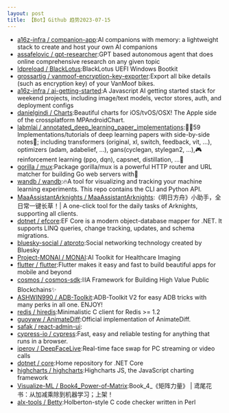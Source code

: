```yaml
---
layout: post
title: 【Bot】Github 趋势2023-07-15
---
```


* [a16z-infra / companion-app](https://github.com/a16z-infra/companion-app):AI companions with memory: a lightweight stack to create and host your own AI companions
* [assafelovic / gpt-researcher](https://github.com/assafelovic/gpt-researcher):GPT based autonomous agent that does online comprehensive research on any given topic
* [ldpreload / BlackLotus](https://github.com/ldpreload/BlackLotus):BlackLotus UEFI Windows Bootkit
* [grossartig / vanmoof-encryption-key-exporter](https://github.com/grossartig/vanmoof-encryption-key-exporter):Export all bike details (such as encryption key) of your VanMoof bikes.
* [a16z-infra / ai-getting-started](https://github.com/a16z-infra/ai-getting-started):A Javascript AI getting started stack for weekend projects, including image/text models, vector stores, auth, and deployment configs
* [danielgindi / Charts](https://github.com/danielgindi/Charts):Beautiful charts for iOS/tvOS/OSX! The Apple side of the crossplatform MPAndroidChart.
* [labmlai / annotated_deep_learning_paper_implementations](https://github.com/labmlai/annotated_deep_learning_paper_implementations):🧑‍🏫59 Implementations/tutorials of deep learning papers with side-by-side notes📝; including transformers (original, xl, switch, feedback, vit, ...), optimizers (adam, adabelief, ...), gans(cyclegan, stylegan2, ...),🎮reinforcement learning (ppo, dqn), capsnet, distillation, ...🧠
* [gorilla / mux](https://github.com/gorilla/mux):Package gorilla/mux is a powerful HTTP router and URL matcher for building Go web servers with🦍
* [wandb / wandb](https://github.com/wandb/wandb):🔥A tool for visualizing and tracking your machine learning experiments. This repo contains the CLI and Python API.
* [MaaAssistantArknights / MaaAssistantArknights](https://github.com/MaaAssistantArknights/MaaAssistantArknights):《明日方舟》小助手，全日常一键长草！| A one-click tool for the daily tasks of Arknights, supporting all clients.
* [dotnet / efcore](https://github.com/dotnet/efcore):EF Core is a modern object-database mapper for .NET. It supports LINQ queries, change tracking, updates, and schema migrations.
* [bluesky-social / atproto](https://github.com/bluesky-social/atproto):Social networking technology created by Bluesky
* [Project-MONAI / MONAI](https://github.com/Project-MONAI/MONAI):AI Toolkit for Healthcare Imaging
* [flutter / flutter](https://github.com/flutter/flutter):Flutter makes it easy and fast to build beautiful apps for mobile and beyond
* [cosmos / cosmos-sdk](https://github.com/cosmos/cosmos-sdk):⛓️A Framework for Building High Value Public Blockchains✨
* [ASHWIN990 / ADB-Toolkit](https://github.com/ASHWIN990/ADB-Toolkit):ADB-Toolkit V2 for easy ADB tricks with many perks in all one. ENJOY!
* [redis / hiredis](https://github.com/redis/hiredis):Minimalistic C client for Redis >= 1.2
* [guoyww / AnimateDiff](https://github.com/guoyww/AnimateDiff):Official implementation of AnimateDiff.
* [safak / react-admin-ui](https://github.com/safak/react-admin-ui):
* [cypress-io / cypress](https://github.com/cypress-io/cypress):Fast, easy and reliable testing for anything that runs in a browser.
* [iperov / DeepFaceLive](https://github.com/iperov/DeepFaceLive):Real-time face swap for PC streaming or video calls
* [dotnet / core](https://github.com/dotnet/core):Home repository for .NET Core
* [highcharts / highcharts](https://github.com/highcharts/highcharts):Highcharts JS, the JavaScript charting framework
* [Visualize-ML / Book4_Power-of-Matrix](https://github.com/Visualize-ML/Book4_Power-of-Matrix):Book_4_《矩阵力量》 | 鸢尾花书：从加减乘除到机器学习；上架！
* [alx-tools / Betty](https://github.com/alx-tools/Betty):Holberton-style C code checker written in Perl
